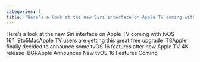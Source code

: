 ```yaml
---
categories: f
title: "Here’s a look at the new Siri interface on Apple TV coming with tvOS 161  9to5Mac"
---
```

Here’s a look at the new Siri interface on Apple TV coming with tvOS 16.1&nbsp;&nbsp;9to5MacApple TV users are getting this great free upgrade&nbsp;&nbsp;T3Apple finally decided to announce some tvOS 16 features after new Apple TV 4K release&nbsp;&nbsp;BGRApple Announces New tvOS 16 Features Coming 